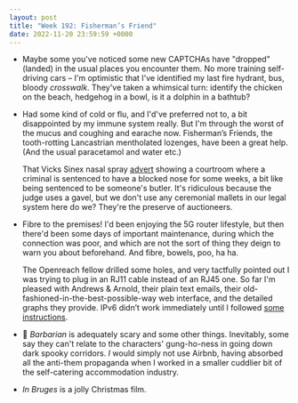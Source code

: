 ```yaml
---
layout: post
title: "Week 192: Fisherman’s Friend"
date: 2022-11-20 23:59:59 +0000
---
```


- Maybe some you've noticed some new CAPTCHAs have "dropped" (landed) in the usual places you encounter them.
  No more training self-driving cars – I'm optimistic that I've identified my last fire hydrant, bus, bloody _crosswalk_.
  They've taken a whimsical turn: identify the chicken on the beach, hedgehog in a bowl, is it a dolphin in a bathtub?

- Had some kind of cold or flu, and I'd've preferred not to, a bit disappointed by my immune system really.
  But I'm through the worst of the mucus and coughing and earache now. Fisherman’s Friends, the tooth-rotting Lancastrian mentholated lozenges, have been a great help. (And the usual paracetamol and water etc.)

  That Vicks Sinex nasal spray [advert](https://twitter.com/hansmollman/status/1587889614488064001) showing a courtroom where a criminal is sentenced to have a blocked nose for some weeks, a bit like being sentenced to be someone's butler. It's ridiculous because the judge uses a gavel, but we don't use any ceremonial mallets in our legal system here do we? They're the preserve of auctioneers.

- Fibre to the premises! I'd been enjoying the 5G router lifestyle, but then there'd been some days of important maintenance, during which the connection was poor, and which are not the sort of thing they deign to warn you about beforehand. And fibre, bowels, poo, ha ha.

  The Openreach fellow drilled some holes, and very tactfully pointed out I was trying to plug in an RJ11 cable instead of an RJ45 one. So far I'm pleased with Andrews & Arnold, their plain text emails, their old-fashioned-in-the-best-possible-way web interface, and the detailed graphs they provide. IPv6 didn’t work immediately until I followed [some instructions](https://support.aa.net.uk/DGA0122_No_IPv6).

- 🎦 <cite>Barbarian</cite> is adequately scary and some other things. Inevitably, some say they can't relate to the characters' gung-ho-ness in going down dark spooky corridors. _I_ would simply not use Airbnb, having absorbed all the anti-them propaganda when I worked in a smaller cuddlier bit of the self-catering accommodation industry.

- <cite>In Bruges</cite> is a jolly Christmas film.

